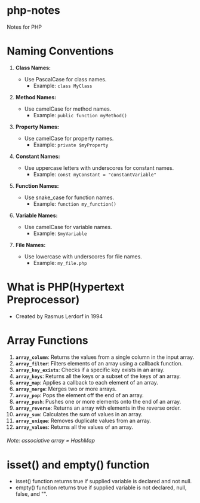 # php-notes
Notes for PHP

# Naming Conventions
1. **Class Names:**
   - Use PascalCase for class names.
     - Example: `class MyClass`

2. **Method Names:**
   - Use camelCase for method names.
     - Example: `public function myMethod()`

3. **Property Names:**
   - Use camelCase for property names.
     - Example: `private $myProperty`

4. **Constant Names:**
   - Use uppercase letters with underscores for constant names.
     - Example: `const myConstant = "constantVariable"`

5. **Function Names:**
   - Use snake_case for function names.
     - Example: `function my_function()`

6. **Variable Names:**
   - Use camelCase for variable names.
     - Example: `$myVariable`
      
7. **File Names:**
   - Use lowercase with underscores for file names.
     - Example: `my_file.php`
     
# What is PHP(Hypertext Preprocessor)
- Created by Rasmus Lerdorf in 1994

# Array Functions
1. **`array_column`**: Returns the values from a single column in the input array.
2. **`array_filter`**: Filters elements of an array using a callback function.
3. **`array_key_exists`**: Checks if a specific key exists in an array.
4. **`array_keys`**: Returns all the keys or a subset of the keys of an array.
5. **`array_map`**: Applies a callback to each element of an array.
6. **`array_merge`**: Merges two or more arrays.
7. **`array_pop`**: Pops the element off the end of an array.
8. **`array_push`**: Pushes one or more elements onto the end of an array.
9. **`array_reverse`**: Returns an array with elements in the reverse order.
10. **`array_sum`**: Calculates the sum of values in an array.
11. **`array_unique`**: Removes duplicate values from an array.
12. **`array_values`**: Returns all the values of an array.
###### Note: associative array = HashMap

# isset() and empty() function
- isset() function returns true if supplied variable is declared and not null.
- empty() function returns true if supplied variable is not declared, null, false, and "".
